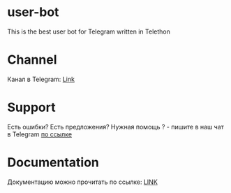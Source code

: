 <h1>user-bot</h1>
<p>This is the best user bot for Telegram written in Telethon</p>

<h1>Channel</h1>
<p>Канал в Telegram: <a href="https://t.me/Winchester_Community">Link</a></p>

<h1>Support</h1>
<p>Есть ошибки? Есть предложения? Нужная помощь ? - пишите в наш чат в Telegram <a href="https://t.me/+OVbRdx_Pqh8xMjNi">по ссылке</a></p>

<h1>Documentation</h1>
<p>Документацию можно прочитать по ссылке: <a href="https://github.com/Winchester-Dean/user-bot-documentation/README.md#documentation">LINK</a></p>

